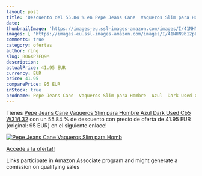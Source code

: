 ```yaml
---
layout: post
title: 'Descuento del 55.84 % en Pepe Jeans Cane  Vaqueros Slim para Homb'
date: 
thumbnailImage: 'https://images-eu.ssl-images-amazon.com/images/I/41NHN9b12pL._SL200_.jpg'
images: [ 'https://images-eu.ssl-images-amazon.com/images/I/41NHN9b12pL._SL200_.jpg' ]
comments: true
category: ofertas
author: ring
slug: B06XP7FQ9M
description:
actualPrice: 41.95 EUR
currency: EUR
price: 41.95
comparePrice: 95 EUR
inStock: true
prodname: Pepe Jeans Cane  Vaqueros Slim para Hombre  Azul  Dark Used Cb5   W31/L32
---
```


Tienes [Pepe Jeans Cane  Vaqueros Slim para Hombre  Azul  Dark Used Cb5   W31/L32](https://www.amazon.es/dp/B06XP7FQ9M/?tag=tolees-21) con un 55.84 % de descuento con precio de oferta de 41.95 EUR (original: 95 EUR) en el siguiente enlace!

[![Pepe Jeans Cane  Vaqueros Slim para Homb](https://images-eu.ssl-images-amazon.com/images/I/41NHN9b12pL._SL200_.jpg)](https://www.amazon.es/dp/B06XP7FQ9M/?tag=tolees-21)

[Accede a la oferta!!](https://www.amazon.es/dp/B06XP7FQ9M/?tag=tolees-21)

Links participate in Amazon Associate program and might generate a comission on qualifying sales


